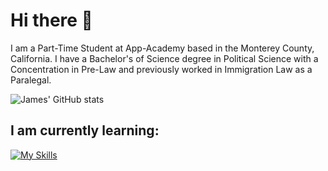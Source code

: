 # Hi there 👋

I am a Part-Time Student at App-Academy based in the Monterey County, California. 
I have a Bachelor's of Science degree in Political Science with a Concentration in Pre-Law and previously worked in Immigration Law as a Paralegal.

![James' GitHub stats](https://github-readme-stats.vercel.app/api?username=porkyjames&theme=gothamshow_icons=true)

## I am currently learning:
[![My Skills](https://skillicons.dev/icons?i=js,html,css,react,vite,redux,sequelize,nodejs,linux,sqlite,express,bootstrap,py,flask,postgres,postman,docker)](https://skillicons.dev)

<!--
**PorkyJames/PorkyJames** is a ✨ _special_ ✨ repository because its `README.md` (this file) appears on your GitHub profile.

Here are some ideas to get you started:

- 🔭 I’m currently working on ...
- 🌱 I’m currently learning ...
- 👯 I’m looking to collaborate on ...
- 🤔 I’m looking for help with ...
- 💬 Ask me about ...
- 📫 How to reach me: ...
- 😄 Pronouns: ...
- ⚡ Fun fact: ...
-->

